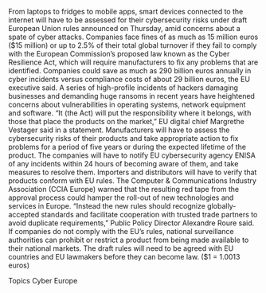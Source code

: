 From laptops to fridges to mobile apps, smart devices connected to the internet will have to be assessed for their cybersecurity risks under draft European Union rules announced on Thursday, amid concerns about a spate of cyber attacks.
Companies face fines of as much as 15 million euros ($15 million) or up to 2.5% of their total global turnover if they fail to comply with the European Commission’s proposed law known as the Cyber Resilience Act, which will require manufacturers to fix any problems that are identified.
Companies could save as much as 290 billion euros annually in cyber incidents versus compliance costs of about 29 billion euros, the EU executive said.
A series of high-profile incidents of hackers damaging businesses and demanding huge ransoms in recent years have heightened concerns about vulnerabilities in operating systems, network equipment and software.
“It (the Act) will put the responsibility where it belongs, with those that place the products on the market,” EU digital chief Margrethe Vestager said in a statement.
Manufacturers will have to assess the cybersecurity risks of their products and take appropriate action to fix problems for a period of five years or during the expected lifetime of the product.
The companies will have to notify EU cybersecurity agency ENISA of any incidents within 24 hours of becoming aware of them, and take measures to resolve them.
Importers and distributors will have to verify that products conform with EU rules.
The Computer & Communications Industry Association (CCIA Europe) warned that the resulting red tape from the approval process could hamper the roll-out of new technologies and services in Europe.
“Instead the new rules should recognize globally-accepted standards and facilitate cooperation with trusted trade partners to avoid duplicate requirements,” Public Policy Director Alexandre Roure said.
If companies do not comply with the EU’s rules, national surveillance authorities can prohibit or restrict a product from being made available to their national markets.
The draft rules will need to be agreed with EU countries and EU lawmakers before they can become law.
($1 = 1.0013 euros)

Topics
Cyber
Europe
